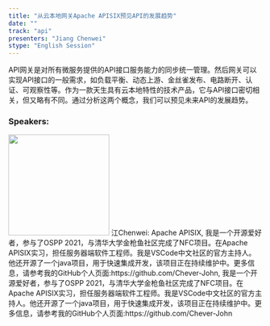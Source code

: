 ```yaml
---
title: "从云本地网关Apache APISIX预见API的发展趋势"
date: "" 
track: "api"
presenters: "Jiang Chenwei"
stype: "English Session"
---
```

API网关是对所有微服务提供的API接口服务能力的同步统一管理。然后网关可以实现API接口的一般需求，如负载平衡、动态上游、金丝雀发布、电路断开、认证、可观察性等。作为一款天生具有云本地特性的技术产品，它与API接口密切相关，但又略有不同。通过分析这两个概念，我们可以预见未来API的发展趋势。
 ### Speakers: 
 <img src="images/speaker/1083.png" width="200" />
 江Chenwei: Apache APISIX, 我是一个开源爱好者，参与了OSPP 2021，与清华大学金枪鱼社区完成了NFC项目。在Apache APISIX实习，担任服务器端软件工程师。我是VSCode中文社区的官方主持人。他还开源了一个java项目，用于快速集成开发，该项目正在持续维护中。更多信息，请参考我的GitHub个人页面:https://github.com/Chever-John, 我是一个开源爱好者，参与了OSPP 2021，与清华大学金枪鱼社区完成了NFC项目。在Apache APISIX实习，担任服务器端软件工程师。我是VSCode中文社区的官方主持人。他还开源了一个java项目，用于快速集成开发，该项目正在持续维护中。更多信息，请参考我的GitHub个人页面:https://github.com/Chever-John
 